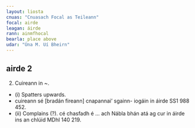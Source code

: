 ```yaml
---
layout: liosta
cnuas: "Cnuasach Focal as Teileann"
focal: airde
leagan: áirde
rann: ainmfhocal
bearla: place above
udar: "Úna M. Uí Bheirn"
---
```


## airde 2 

2. Cuireann in ~. 
* (i) Spatters upwards.
* cuireann sé [bradán fireann] cnapannai’ sgainn-
iogáin in áirde SS1 988 452. 
* (ii) Complains (?). cé chasfadh é … ach Nábla 
bhán atá ag cur in áirde ins an chlúid MDhl 140 219.
